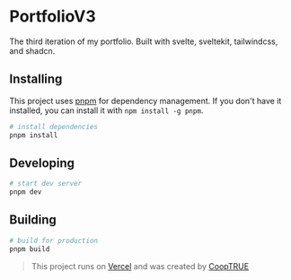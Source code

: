 # PortfolioV3

The third iteration of my portfolio. Built with svelte, sveltekit, tailwindcss, and shadcn.

## Installing

This project uses [pnpm](https://pnpm.io/) for dependency management. If you don't have it installed, you can install it with `npm install -g pnpm`.

```bash
# install dependencies
pnpm install
```

## Developing

```bash
# start dev server
pnpm dev
```

## Building

```bash
# build for production
pnpm build
```

> This project runs on [Vercel](https://vercel.com/) and was created by [CoopTRUE](https://github.com/CoopTRUE)
